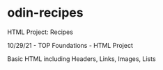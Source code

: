 # odin-recipes

HTML Project: Recipes 

10/29/21 - TOP Foundations - HTML Project

Basic HTML including Headers, Links, Images, Lists
